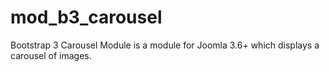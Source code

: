 # mod_b3_carousel
Bootstrap 3 Carousel Module is a module for Joomla 3.6+ which displays a carousel of images.
